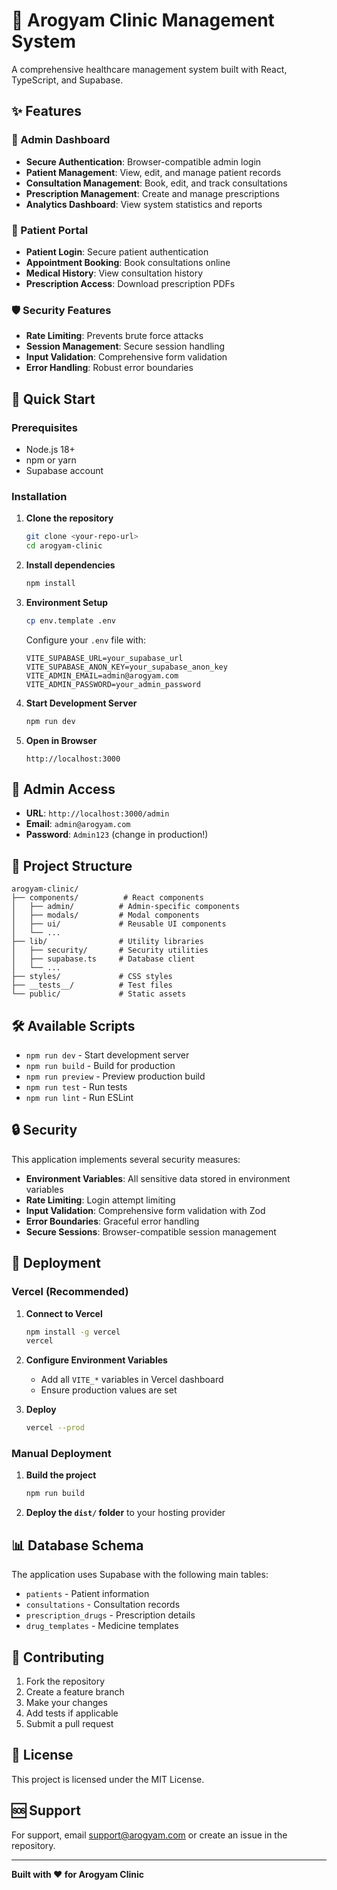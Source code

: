 # 🏥 Arogyam Clinic Management System

A comprehensive healthcare management system built with React, TypeScript, and Supabase.

## ✨ Features

### 🔐 Admin Dashboard
- **Secure Authentication**: Browser-compatible admin login
- **Patient Management**: View, edit, and manage patient records
- **Consultation Management**: Book, edit, and track consultations
- **Prescription Management**: Create and manage prescriptions
- **Analytics Dashboard**: View system statistics and reports

### 👥 Patient Portal
- **Patient Login**: Secure patient authentication
- **Appointment Booking**: Book consultations online
- **Medical History**: View consultation history
- **Prescription Access**: Download prescription PDFs

### 🛡️ Security Features
- **Rate Limiting**: Prevents brute force attacks
- **Session Management**: Secure session handling
- **Input Validation**: Comprehensive form validation
- **Error Handling**: Robust error boundaries

## 🚀 Quick Start

### Prerequisites
- Node.js 18+ 
- npm or yarn
- Supabase account

### Installation

1. **Clone the repository**
   ```bash
   git clone <your-repo-url>
   cd arogyam-clinic
   ```

2. **Install dependencies**
   ```bash
   npm install
   ```

3. **Environment Setup**
   ```bash
   cp env.template .env
   ```
   
   Configure your `.env` file with:
   ```env
   VITE_SUPABASE_URL=your_supabase_url
   VITE_SUPABASE_ANON_KEY=your_supabase_anon_key
   VITE_ADMIN_EMAIL=admin@arogyam.com
   VITE_ADMIN_PASSWORD=your_admin_password
   ```

4. **Start Development Server**
   ```bash
   npm run dev
   ```

5. **Open in Browser**
   ```
   http://localhost:3000
   ```

## 🔑 Admin Access

- **URL**: `http://localhost:3000/admin`
- **Email**: `admin@arogyam.com`
- **Password**: `Admin123` (change in production!)

## 📁 Project Structure

```
arogyam-clinic/
├── components/          # React components
│   ├── admin/          # Admin-specific components
│   ├── modals/         # Modal components
│   ├── ui/             # Reusable UI components
│   └── ...
├── lib/                # Utility libraries
│   ├── security/       # Security utilities
│   ├── supabase.ts     # Database client
│   └── ...
├── styles/             # CSS styles
├── __tests__/          # Test files
└── public/             # Static assets
```

## 🛠️ Available Scripts

- `npm run dev` - Start development server
- `npm run build` - Build for production
- `npm run preview` - Preview production build
- `npm run test` - Run tests
- `npm run lint` - Run ESLint

## 🔒 Security

This application implements several security measures:

- **Environment Variables**: All sensitive data stored in environment variables
- **Rate Limiting**: Login attempt limiting
- **Input Validation**: Comprehensive form validation with Zod
- **Error Boundaries**: Graceful error handling
- **Secure Sessions**: Browser-compatible session management

## 🚀 Deployment

### Vercel (Recommended)

1. **Connect to Vercel**
   ```bash
   npm install -g vercel
   vercel
   ```

2. **Configure Environment Variables**
   - Add all `VITE_*` variables in Vercel dashboard
   - Ensure production values are set

3. **Deploy**
   ```bash
   vercel --prod
   ```

### Manual Deployment

1. **Build the project**
   ```bash
   npm run build
   ```

2. **Deploy the `dist/` folder** to your hosting provider

## 📊 Database Schema

The application uses Supabase with the following main tables:

- `patients` - Patient information
- `consultations` - Consultation records
- `prescription_drugs` - Prescription details
- `drug_templates` - Medicine templates

## 🤝 Contributing

1. Fork the repository
2. Create a feature branch
3. Make your changes
4. Add tests if applicable
5. Submit a pull request

## 📝 License

This project is licensed under the MIT License.

## 🆘 Support

For support, email support@arogyam.com or create an issue in the repository.

---

**Built with ❤️ for Arogyam Clinic**